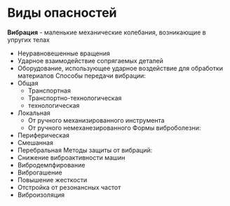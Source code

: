 # Виды опасностей
**Вибрация** - маленькие механические колебания, возникающие в упругих телах
- Неуравновешенные вращения
- Ударное взаимодействие сопрягаемых деталей
- Оборудование, использующее ударное воздействие для обработки материалов
Способы передачи вибрации:
- Общая
    - Транспортная
    - Транспортно-технологическая
    - технологическая
- Локальная
    - От ручного механизированного инструмента
    - От ручного немеханезированного
Формы виброболезни:
- Периферическая
- Смешанная
- Перебральная
Методы защиты от вибраций:
- Снижение виброактивности машин
- Вибродемпфирование
- Виброгашение
- Повышение жесткости
- Отстройка от резонансных частот
- Виброизоляция
